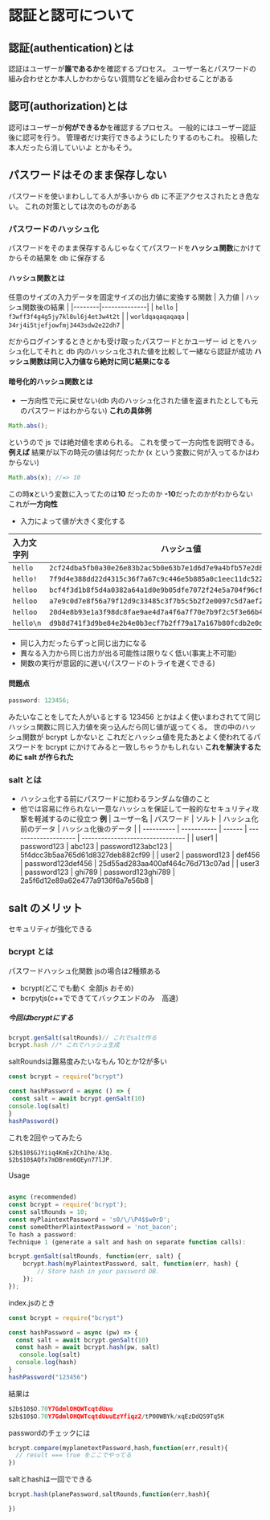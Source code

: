 # 認証と認可について

## 認証(authentication)とは

認証はユーザーが**誰であるか**を確認するプロセス。
ユーザー名とパスワードの組み合わせとか本人しかわからない質問などを組み合わせることがある

## 認可(authorization)とは

認可はユーザーが**何ができるか**を確認するプロセス。
一般的にはユーザー認証後に認可を行う。
管理者だけ実行できるようにしたりするのもこれ。
投稿した本人だったら消していいよ とかもそう。

## パスワードはそのまま保存しない

パスワードを使いまわししてる人が多いから db に不正アクセスされたとき危ない。
これの対策としては次のものがある

### パスワードのハッシュ化

パスワードをそのまま保存するんじゃなくてパスワードを**ハッシュ関数**にかけてからその結果を db に保存する

#### ハッシュ関数とは

任意のサイズの入力データを固定サイズの出力値に変換する関数
| 入力値 | ハッシュ関数後の結果 |
|--------|--------------|
| `hello` | `f3wff3f4g4g5jy7kl8ul6j4et3w4t2t` |
| `worldqaqaqaqaqa` | `34rj4i5tjefjowfmj3443sdw2e22dh7` |

だからログインするときとかも受け取ったパスワードとかユーザー id とをハッシュ化してそれと db 内のハッシュ化された値を比較して一緒なら認証が成功
**ハッシュ関数は同じ入力値なら絶対に同じ結果になる**

#### 暗号化的ハッシュ関数とは

- 一方向性で元に戻せない(db 内のハッシュ化された値を盗まれたとしても元のパスワードはわからない)
  **これの具体例**

```js
Math.abs();
```

というので js では絶対値を求められる。
これを使って一方向性を説明できる。
**例えば**
結果が以下の時元の値は何だったか
(x という変数に何が入ってるかはわからない)

```js
Math.abs(x); //=> 10
```

この時**x**という変数に入ってたのは**10** だったのか **-10**だったのかがわからない
これが**一方向性**

- 入力によって値が大きく変化する

| 入力文字列 | ハッシュ値                                                 |
| :--------- | ------------------------------------------------------------------ |
| `hello`    | `2cf24dba5fb0a30e26e83b2ac5b0e63b7e1d6d7e9a4bfb57e2d8c7f41a9de49d` |
| `hello!`   | `7f9d4e388dd22d4315c36f7a67c9c446e5b885a0c1eec11dc522f8bba89c5e78` |
| `helloo`   | `bcf4f3d1b8f5d4a0382a64a1d0e9b05dfe7072f24e5a704f96cf9156dcb2e3b8` |
| `helloo `  | `a7e9c0d7e8f56a79f12d9c33485c3f7b5c5b2f2e0097c5d7aef2a47866f72a9`  |
| `helloo  ` | `20d4e8b93e1a3f98dc8fae9ae4d7a4f6a7f70e7b9f2c5f3e66b40b9ec9b8d2e`  |
| `hello\n`  | `d9b8d741f3d9be84e2b4e0b3ecf7b2ff79a17a167b80fcdb2e0d08b5fcf3f52`  |

- 同じ入力だったらずっと同じ出力になる
- 異なる入力から同じ出力が出る可能性は限りなく低い(事実上不可能)
- 関数の実行が意図的に遅い(パスワードのトライを遅くできる)

#### 問題点

```js
password: 123456;
```

みたいなことをしてた人がいるとする
123456 とかはよく使いまわされてて同じハッシュ関数に同じ入力値を突っ込んだら同じ値が返ってくる。
世の中のハッシュ関数が bcrypt しかないと
これだとハッシュ値を見たあとよく使われてるパスワードを bcrypt にかけてみると一致しちゃうかもしれない
**これを解決するために salt が作られた**

### salt とは

- ハッシュ化する前にパスワードに加わるランダムな値のこと
- 他では容易に作られない一意なハッシュを保証して一般的なセキュリティ攻撃を軽減するのに役立つ
  **例**
  | ユーザー名 | パスワード | ソルト | ハッシュ化前のデータ | ハッシュ化後のデータ |
  | ---------- | ----------- | ------ | -------------------- | -------------------------------- |
  | user1 | password123 | abc123 | password123abc123 | 5f4dcc3b5aa765d61d8327deb882cf99 |
  | user2 | password123 | def456 | password123def456 | 25d55ad283aa400af464c76d713c07ad |
  | user3 | password123 | ghi789 | password123ghi789 | 2a5f6d12e89a62e477a9136f6a7e56b8 |

## salt のメリット

セキュリティが強化できる

### bcrypt とは

パスワードハッシュ化関数
jsの場合は2種類ある
- bcrypt(どこでも動く 全部js おそめ)
- bcrpytjs(c++でできててバックエンドのみ　高速)
##### 今回はbcryptにする
```js
bcrypt.genSalt(saltRounds)// これでsalt作る
bcrypt.hash //* これでハッシュ生成
```
saltRoundsは難易度みたいなもん 10とか12が多い

```js
const bcrypt = require("bcrypt")

const hashPassword = async () => {
 const salt = await bcrypt.genSalt(10)
console.log(salt)
}
hashPassword()
```
これを2回やってみたら

```js
$2b$10$GJYiiq4KmExZCh1he/A3q.
$2b$10$AQfx7mDBrem6QEyn77lJP.
```
Usage
```js

async (recommended)
const bcrypt = require('bcrypt');
const saltRounds = 10;
const myPlaintextPassword = 's0/\/\P4$$w0rD';
const someOtherPlaintextPassword = 'not_bacon';
To hash a password:
Technique 1 (generate a salt and hash on separate function calls):

bcrypt.genSalt(saltRounds, function(err, salt) {
    bcrypt.hash(myPlaintextPassword, salt, function(err, hash) {
        // Store hash in your password DB.
    });
});

```

index.jsのとき
```js
const bcrypt = require("bcrypt")

const hashPassword = async (pw) => {
  const salt = await bcrypt.genSalt(10)
  const hash = await bcrypt.hash(pw, salt)
   console.log(salt)
  console.log(hash)
}
hashPassword("123456")
```
結果は
```js
$2b$10$O.70Y7GdmlOHQWTcqtdUuu
$2b$10$O.70Y7GdmlOHQWTcqtdUuuEzYfiqz2/tP00WBYk/xqEzDdQS9Tq5K
```
passwordのチェックには
```js
bcrypt.compare(myplanetextPassword,hash,function(err,result){
  // result === true をここでやってる
})
```
saltとhashは一回でできる
```js
bcrypt.hash(planePassword,saltRounds,function(err,hash){

})

```